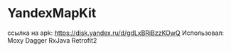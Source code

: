 # YandexMapKit
ссылка на apk: https://disk.yandex.ru/d/gdLxBRiBzzKOwQ
Использовал:
Moxy
Dagger
RxJava
Retrofit2
